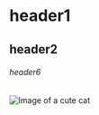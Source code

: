 # header1
## header2
###### header6
![Image of a cute cat](https://th.bing.com/th/id/OIP.XkoEzwsMvgsXyZllfS9L4wHaJQ?rs=1&pid=ImgDetMain)
